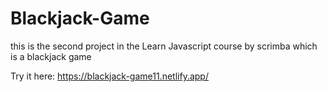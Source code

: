 # Blackjack-Game

this is the second project in the Learn Javascript course by scrimba which is a blackjack game

Try it here:
https://blackjack-game11.netlify.app/

